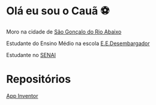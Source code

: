 # Olá eu sou o Cauã ⚽
Moro na cidade de [São Gonçalo do Rio Abaixo](https://goo.gl/maps/etERcqnJXW8XkgFT6)

Estudante do Ensino Médio na escola [E.E.Desembargador](https://goo.gl/maps/8L2dLtUFw6QAYGhD9)

Estudante no [SENAI](https://goo.gl/maps/8DCLBwCKCp5WEHwx6)

# Repositórios
[App Inventor](https://github.com/caualcruz/MEUS_PROJETOS_APPINVENTOR/tree/main/Assets)

